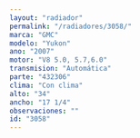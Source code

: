 ```yaml
---
layout: "radiador"
permalink: "/radiadores/3058/"
marca: "GMC"
modelo: "Yukon"
ano: "2007"
motor: "V8 5.0, 5.7,6.0"
transmision: "Automática"
parte: "432306"
clima: "Con clima"
alto: "34"
ancho: "17 1/4"
observaciones: ""
id: "3058"
---
```


